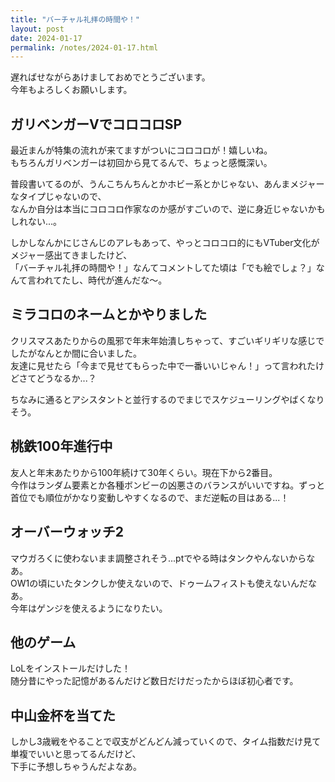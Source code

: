 ```yaml
---
title: "バーチャル礼拝の時間や！"
layout: post
date: 2024-01-17
permalink: /notes/2024-01-17.html
---
```


遅ればせながらあけましておめでとうございます。  
今年もよろしくお願いします。

## ガリベンガーVでコロコロSP
最近まんが特集の流れが来てますがついにコロコロが！嬉しいね。  
もちろんガリベンガーは初回から見てるんで、ちょっと感慨深い。  
  
普段書いてるのが、うんこちんちんとかホビー系とかじゃない、あんまメジャーなタイプじゃないので、  
なんか自分は本当にコロコロ作家なのか感がすごいので、逆に身近じゃないかもしれない...。
  
しかしなんかにじさんじのアレもあって、やっとコロコロ的にもVTuber文化がメジャー感出てきましたけど、  
「バーチャル礼拝の時間や！」なんてコメントしてた頃は「でも絵でしょ？」なんて言われてたし、時代が進んだな〜。  

## ミラコロのネームとかやりました
クリスマスあたりからの風邪で年末年始潰しちゃって、すごいギリギリな感じでしたがなんとか間に合いました。  
友達に見せたら「今まで見せてもらった中で一番いいじゃん！」って言われたけどさてどうなるか...？  
  
ちなみに通るとアシスタントと並行するのでまじでスケジューリングやばくなりそう。  

## 桃鉄100年進行中
友人と年末あたりから100年続けて30年くらい。現在下から2番目。  
今作はランダム要素とか各種ボンビーの凶悪さのバランスがいいですね。ずっと首位でも順位がかなり変動しやすくなるので、まだ逆転の目はある...！  


## オーバーウォッチ2
マウガろくに使わないまま調整されそう...ptでやる時はタンクやんないからなあ。  
OW1の頃にいたタンクしか使えないので、ドゥームフィストも使えないんだなあ。  
今年はゲンジを使えるようになりたい。


## 他のゲーム
LoLをインストールだけした！  
随分昔にやった記憶があるんだけど数日だけだったからほぼ初心者です。  
  

## 中山金杯を当てた
しかし3歳戦をやることで収支がどんどん減っていくので、タイム指数だけ見て単複でいいと思ってるんだけど、  
下手に予想しちゃうんだよなあ。
